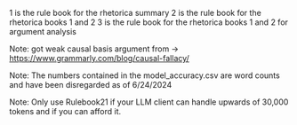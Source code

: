 1 is the rule book for the rhetorica summary
2 is the rule book for the rhetorica books 1 and 2
3 is the rule book for the rhetorica books 1 and 2 for argument analysis

Note: got weak causal basis argument from -> https://www.grammarly.com/blog/causal-fallacy/

Note: The numbers contained in the model_accuracy.csv are word counts and have been disregarded as of 6/24/2024

Note: Only use Rulebook21 if your LLM client can handle upwards of 30,000 tokens and if you can afford it.
